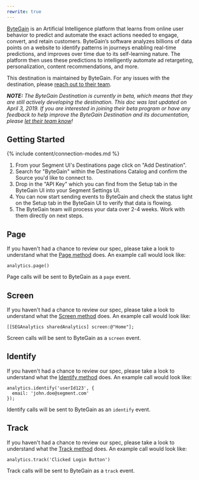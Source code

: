 ```yaml
---
rewrite: true
---
```

[ByteGain](https://bytegain.com/?utm_source=segmentio&utm_medium=docs&utm_campaign=partners) is an Artificial Intelligence platform that learns from online user behavior to predict and automate the exact actions needed to engage, convert, and retain customers. ByteGain’s software analyzes billions of data points on a website to identify patterns in journeys enabling real-time predictions, and improves over time due to its self-learning nature. The platform then uses these predictions to intelligently automate ad retargeting, personalization, content recommendations, and more.

This destination is maintained by ByteGain. For any issues with the destination, please [reach out to their team](mailto:support@bytegain.com).

_**NOTE:** The ByteGain Destination is currently in beta, which means that they are still actively developing the destination. This doc was last updated on April 3, 2019. If you are interested in joining their beta program or have any feedback to help improve the ByteGain Destination and its documentation, please [let  their team know](mailto:support@bytegain.com)!_

## Getting Started

{% include content/connection-modes.md %}

1. From your Segment UI's Destinations page click on "Add Destination".
2. Search for "ByteGain" within the Destinations Catalog and confirm the Source you'd like to connect to.
3. Drop in the "API Key" which you can find from the Setup tab in the ByteGain UI into your Segment Settings UI.
4. You can now start sending events to ByteGain and check the status light on the Setup tab in the ByteGain UI to verify that data is flowing.
5. The ByteGain team will process your data over 2-4 weeks. Work with them directly on next steps.

## Page

If you haven't had a chance to review our spec, please take a look to understand what the [Page method](https://segment.com/docs/spec/page/) does. An example call would look like:

```
analytics.page()
```

Page calls will be sent to ByteGain as a `page` event. 


## Screen

If you haven't had a chance to review our spec, please take a look to understand what the [Screen method](https://segment.com/docs/spec/page/) does. An example call would look like:

```
[[SEGAnalytics sharedAnalytics] screen:@"Home"];
```

Screen calls will be sent to ByteGain as a `screen` event. 


## Identify

If you haven't had a chance to review our spec, please take a look to understand what the [Identify method](https://segment.com/docs/spec/identify/) does. An example call would look like:

```
analytics.identify('userId123', {
  email: 'john.doe@segment.com'
});
```

Identify calls will be sent to ByteGain as an `identify` event.


## Track

If you haven't had a chance to review our spec, please take a look to understand what the [Track method](https://segment.com/docs/spec/track/) does. An example call would look like:

```
analytics.track('Clicked Login Button')
```

Track calls will be sent to ByteGain as a `track` event.